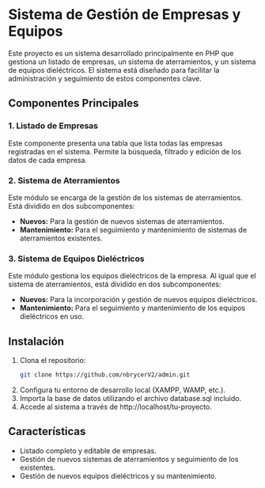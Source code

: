 # Sistema de Gestión de Empresas y Equipos

Este proyecto es un sistema desarrollado principalmente en PHP que gestiona un listado de empresas, un sistema de aterramientos, y un sistema de equipos dieléctricos. El sistema está diseñado para facilitar la administración y seguimiento de estos componentes clave.

## Componentes Principales

### 1. Listado de Empresas

Este componente presenta una tabla que lista todas las empresas registradas en el sistema. Permite la búsqueda, filtrado y edición de los datos de cada empresa.

### 2. Sistema de Aterramientos

Este módulo se encarga de la gestión de los sistemas de aterramientos. Está dividido en dos subcomponentes:

- **Nuevos:** Para la gestión de nuevos sistemas de aterramientos.
- **Mantenimiento:** Para el seguimiento y mantenimiento de sistemas de aterramientos existentes.

### 3. Sistema de Equipos Dieléctricos

Este módulo gestiona los equipos dieléctricos de la empresa. Al igual que el sistema de aterramientos, está dividido en dos subcomponentes:

- **Nuevos:** Para la incorporación y gestión de nuevos equipos dieléctricos.
- **Mantenimiento:** Para el seguimiento y mantenimiento de los equipos dieléctricos en uso.

## Instalación

1. Clona el repositorio:
   ```bash
   git clone https://github.com/nbrycerV2/admin.git
   ```
2. Configura tu entorno de desarrollo local (XAMPP, WAMP, etc.).
3. Importa la base de datos utilizando el archivo database.sql incluido.
4. Accede al sistema a través de http://localhost/tu-proyecto.

## Características

- Listado completo y editable de empresas.
- Gestión de nuevos sistemas de aterramientos y seguimiento de los existentes.
- Gestión de nuevos equipos dieléctricos y su mantenimiento.
